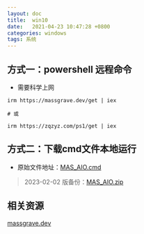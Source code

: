 ```yaml
---
layout: doc
title:  win10
date:   2021-04-23 10:47:28 +0800
categories: windows
tags: 系统
---
```


## 方式一：powershell 远程命令

* 需要科学上网

```
irm https://massgrave.dev/get | iex

# 或

irm https://zqzyz.com/ps1/get | iex
```
## 方式二：下载cmd文件本地运行

* 原始文件地址：[MAS_AIO.cmd](https://raw.githubusercontent.com/massgravel/Microsoft-Activation-Scripts/master/MAS/All-In-One-Version/MAS_AIO.cmd)

> 2023-02-02 版备份：[MAS_AIO.zip](https://zqzyz.com/cmd/MAS_AIO.zip)


## 相关资源

[massgrave.dev](https://massgrave.dev)
